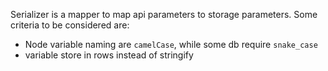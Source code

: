Serializer is a mapper to map api parameters to storage parameters.
Some criteria to be considered are: 
- Node variable naming are `camelCase`, while some db require `snake_case`
- variable store in rows instead of stringify